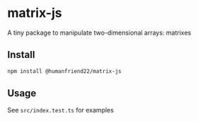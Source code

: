 # matrix-js

A tiny package to manipulate two-dimensional arrays: matrixes

## Install
```bash
npm install @humanfriend22/matrix-js
```

## Usage
See `src/index.test.ts` for examples

